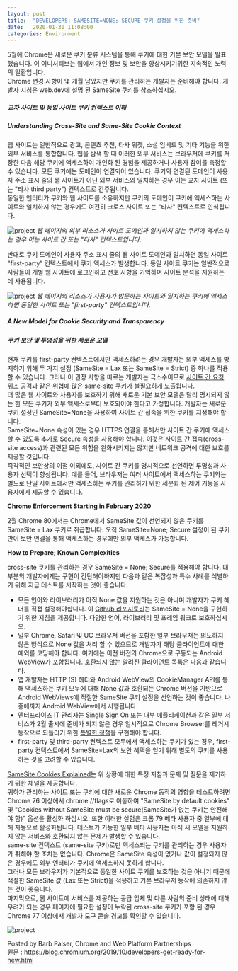 ```yaml
---
layout: post  
title:  "DEVELOPERS: SAMESITE=NONE; SECURE 쿠키 설정을 위한 준비"  
date:   2020-01-30 11:08:00  
categories: Environment
---
```


5월에 Chrome은 새로운 쿠키 분류 시스템을 통해 쿠키에 대한 기본 보안 모델을 발표했습니다. 이 이니셔티브는 웹에서 개인 정보 및 보안을 향상시키기위한 지속적인 노력의 일환입니다.  
Chrome 변경 사항이 몇 개월 남았지만 쿠키를 관리하는 개발자는 준비해야 합니다. 개발자 지침은 web.dev에 설명 된 SameSite 쿠키를 참조하십시오.

##### 교차 사이트 및 동일 사이트 쿠키 컨텍스트 이해
##### Understanding Cross-Site and Same-Site Cookie Context

웹 사이트는 일반적으로 광고, 콘텐츠 추천, 타사 위젯, 소셜 임베드 및 기타 기능을 위한 외부 서비스를 통합합니다. 웹을 탐색 할 때 이러한 외부 서비스는 브라우저에 쿠키를 저장한 다음 해당 쿠키에 액세스하여 개인화 된 경험을 제공하거나 사용자 참여를 측정할 수 있습니다. 모든 쿠키에는 도메인이 연결되어 있습니다. 쿠키와 연결된 도메인이 사용자 주소 표시 줄의 웹 사이트가 아닌 외부 서비스와 일치하는 경우 이는 교차 사이트 (또는 "타사 third party") 컨텍스트로 간주됩니다.  
동일한 엔터티가 쿠키와 웹 사이트를 소유하지만 쿠키의 도메인이 쿠키에 액세스하는 사이트와 일치하지 않는 경우에도 여전히 크로스 사이트 또는 "타사" 컨텍스트로 인식됩니다.

![project](./../../../../../../../images/20200130/1.png)
_웹 페이지의 외부 리소스가 사이트 도메인과 일치하지 않는 쿠키에 액세스하는 경우 이는 사이트 간 또는 "타사" 컨텍스트입니다._

반대로 쿠키 도메인이 사용자 주소 표시 줄의 웹 사이트 도메인과 일치하면 동일 사이트 "first-party" 컨텍스트에서 쿠키 액세스가 발생합니다. 동일 사이트 쿠키는 일반적으로 사람들이 개별 웹 사이트에 로그인하고 선호 사항을 기억하며 사이트 분석을 지원하는 데 사용됩니다.

![project](./../../../../../../../images/20200130/2.png)
_웹 페이지의 리소스가 사용자가 방문하는 사이트와 일치하는 쿠키에 액세스하면 동일한 사이트 또는 "first-party" 컨텍스트입니다._

##### A New Model for Cookie Security and Transparency
##### 쿠키 보안 및 투명성을 위한 새로운 모델

현재 쿠키를 first-party 컨텍스트에서만 액세스하려는 경우 개발자는 외부 액세스를 방지하기 위해 두 가지 설정 (SameSite = Lax 또는 SameSite = Strict) 중 하나를 적용할 수 있습니다. 그러나 이 권장 사항을 따르는 개발자는 극소수이므로 [사이트 간 요청 위조 공격](https://cheatsheetseries.owasp.org/cheatsheets/Cross-Site_Request_Forgery_Prevention_Cheat_Sheet.html)과 같은 위협에 많은 same-site 쿠키가 불필요하게 노출됩니다.  
더 많은 웹 사이트와 사용자를 보호하기 위해 새로운 기본 보안 모델은 달리 명시되지 않는 한 모든 쿠키가 외부 액세스로부터 보호되어야 한다고 가정합니다. 개발자는 새로운 쿠키 설정인 SameSite=None을 사용하여 사이트 간 접속을 위한 쿠키를 지정해야 합니다.  
SameSite=None 속성이 있는 경우 HTTPS 연결을 통해서만 사이트 간 쿠키에 액세스할 수 있도록 추가로 Secure 속성을 사용해야 합니다. 이것은 사이트 간 접속(cross-site access)과 관련된 모든 위험을 완화시키지는 않지만 네트워크 공격에 대한 보호를 제공할 것입니다.  
즉각적인 보안상의 이점 이외에도, 사이트 간 쿠키를 명시적으로 선언하면 투명성과 사용자 선택이 향상됩니다. 예를 들어, 브라우저는 여러 사이트에서 액세스하는 쿠키와는 별도로 단일 사이트에서만 액세스하는 쿠키를 관리하기 위한 세분화 된 제어 기능을 사용자에게 제공할 수 있습니다.

**Chrome Enforcement Starting in February 2020**

2월 Chrome 80에서는 Chrome에서 SameSite 값이 선언되지 않은 쿠키를 SameSite = Lax 쿠키로 취급합니다. 오직 SameSite=None; Secure 설정이 된 쿠키만이 보안 연결을 통해 액세스하는 경우에만 외부 액세스가 가능합니다. 

**How to Prepare; Known Complexities**

cross-site 쿠키를 관리하는 경우 SameSite = None; Secure를 적용해야 합니다. 대부분의 개발자에게는 구현이 간단해야하지만 다음과 같은 복잡성과 특수 사례를 식별하기 위해 지금 테스트를 시작하는 것이 좋습니다.

* 모든 언어와 라이브러리가 아직 None 값을 지원하는 것은 아니며 개발자가 쿠키 헤더를 직접 설정해야합니다. 이 [Github 리포지토리](https://github.com/GoogleChromeLabs/samesite-examples)는 SameSite = None을 구현하기 위한 지침을 제공합니다. 다양한 언어, 라이브러리 및 프레임 워크로 보호하십시오.
* 일부 Chrome, Safari 및 UC 브라우저 버전을 포함한 일부 브라우저는 의도하지 않은 방식으로 None 값을 처리 할 수 있으므로 개발자가 해당 클라이언트에 대한 예외를 코딩해야 합니다. 여기에는 이전 버전의 Chrome으로 구동되는 Android WebView가 포함됩니다. 호환되지 않는 알려진 클라이언트 목록은 [다음](https://www.chromium.org/updates/same-site/incompatible-clients/)과 같습니다.
* 앱 개발자는 HTTP (S) 헤더와 Android WebView의 CookieManager API를 통해 액세스하는 쿠키 모두에 대해 None 값과 호환되는 Chrome 버전을 기반으로 Android WebViews에 적절한 SameSite 쿠키 설정을 선언하는 것이 좋습니다. 나중에까지 Android WebView에서 시행됩니다.
* 엔터프라이즈 IT 관리자는 Single Sign On 또는 내부 애플리케이션과 같은 일부 서비스가 2월 출시에 준비가 되지 않은 경우 일시적으로 Chrome Browser를 레거시 동작으로 되돌리기 위한 [특별한 정책](https://www.chromium.org/administrators/policy-list-3/cookie-legacy-samesite-policies/)을 구현해야 합니다.
* first-party 및 third-party 컨텍스트 모두에서 액세스하는 쿠키가 있는 경우, first-party 컨텍스트에서 SameSite=Lax의 보안 혜택을 얻기 위해 별도의 쿠키를 사용하는 것을 고려할 수 있습니다.

[SameSite Cookies Explained](https://web.dev/samesite-cookies-explained/)는 위 상황에 대한 특정 지침과 문제 및 질문을 제기하기 위한 채널을 제공합니다.  
귀하가 관리하는 사이트 또는 쿠키에 대한 새로운 Chrome 동작의 영향을 테스트하려면 Chrome 76 이상에서 chrome://flags로 이동하여 "SameSite by default cookies" 및 "Cookies without SameSite must be secure(SameSite가 없는 쿠키는 안전해야 함)" 옵션을 활성화 하십시오. 또한 이러한 실험은 크롬 79 베타 사용자 중 일부에 대해 자동으로 활성화됩니다. 테스트가 가능한 일부 베타 사용자는 아직 새 모델을 지원하지 않는 서비스와 호환되지 않는 문제가 발생할 수 있습니다.  
same-site 컨텍스트 (same-site 쿠키)로만 액세스되는 쿠키를 관리하는 경우 사용자가 취해야 할 조치는 없습니다. Chrome은 SameSite 속성이 없거나 값이 설정되지 않은 경우에도 외부 엔터티가 쿠키에 액세스하지 못하게 합니다.  
그러나 모든 브라우저가 기본적으로 동일한 사이트 쿠키를 보호하는 것은 아니기 때문에 적절한 SameSite 값 (Lax 또는 Strict)을 적용하고 기본 브라우저 동작에 의존하지 않는 것이 좋습니다.  
마지막으로, 웹 사이트에 서비스를 제공하는 공급 업체 및 다른 사람의 준비 상태에 대해 우려가 되는 경우 페이지에 필요한 설정이 누락된 cross-site 쿠키가 포함 된 경우 Chrome 77 이상에서 개발자 도구 콘솔 경고를 확인할 수 있습니다.

![project](./../../../../../../../images/20200130/3.png)

Posted by Barb Palser, Chrome and Web Platform Partnerships  
원문 : https://blog.chromium.org/2019/10/developers-get-ready-for-new.html